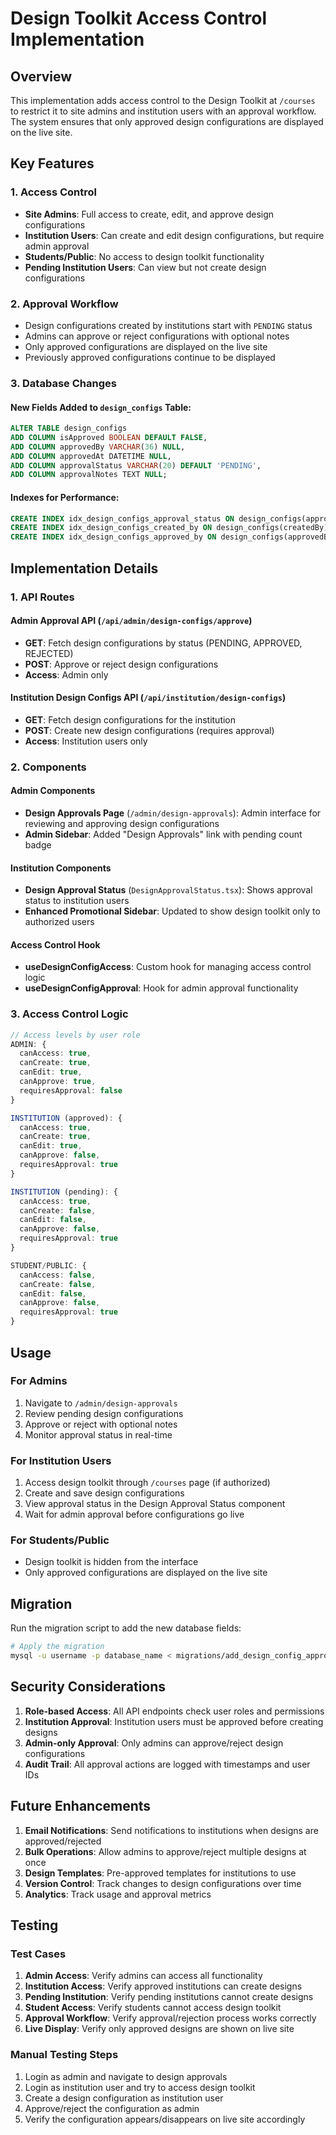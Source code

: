 # Design Toolkit Access Control Implementation

## Overview

This implementation adds access control to the Design Toolkit at `/courses` to restrict it to site admins and institution users with an approval workflow. The system ensures that only approved design configurations are displayed on the live site.

## Key Features

### 1. Access Control
- **Site Admins**: Full access to create, edit, and approve design configurations
- **Institution Users**: Can create and edit design configurations, but require admin approval
- **Students/Public**: No access to design toolkit functionality
- **Pending Institution Users**: Can view but not create design configurations

### 2. Approval Workflow
- Design configurations created by institutions start with `PENDING` status
- Admins can approve or reject configurations with optional notes
- Only approved configurations are displayed on the live site
- Previously approved configurations continue to be displayed

### 3. Database Changes

#### New Fields Added to `design_configs` Table:
```sql
ALTER TABLE design_configs 
ADD COLUMN isApproved BOOLEAN DEFAULT FALSE,
ADD COLUMN approvedBy VARCHAR(36) NULL,
ADD COLUMN approvedAt DATETIME NULL,
ADD COLUMN approvalStatus VARCHAR(20) DEFAULT 'PENDING',
ADD COLUMN approvalNotes TEXT NULL;
```

#### Indexes for Performance:
```sql
CREATE INDEX idx_design_configs_approval_status ON design_configs(approvalStatus);
CREATE INDEX idx_design_configs_created_by ON design_configs(createdBy);
CREATE INDEX idx_design_configs_approved_by ON design_configs(approvedBy);
```

## Implementation Details

### 1. API Routes

#### Admin Approval API (`/api/admin/design-configs/approve`)
- **GET**: Fetch design configurations by status (PENDING, APPROVED, REJECTED)
- **POST**: Approve or reject design configurations
- **Access**: Admin only

#### Institution Design Configs API (`/api/institution/design-configs`)
- **GET**: Fetch design configurations for the institution
- **POST**: Create new design configurations (requires approval)
- **Access**: Institution users only

### 2. Components

#### Admin Components
- **Design Approvals Page** (`/admin/design-approvals`): Admin interface for reviewing and approving design configurations
- **Admin Sidebar**: Added "Design Approvals" link with pending count badge

#### Institution Components
- **Design Approval Status** (`DesignApprovalStatus.tsx`): Shows approval status to institution users
- **Enhanced Promotional Sidebar**: Updated to show design toolkit only to authorized users

#### Access Control Hook
- **useDesignConfigAccess**: Custom hook for managing access control logic
- **useDesignConfigApproval**: Hook for admin approval functionality

### 3. Access Control Logic

```typescript
// Access levels by user role
ADMIN: {
  canAccess: true,
  canCreate: true,
  canEdit: true,
  canApprove: true,
  requiresApproval: false
}

INSTITUTION (approved): {
  canAccess: true,
  canCreate: true,
  canEdit: true,
  canApprove: false,
  requiresApproval: true
}

INSTITUTION (pending): {
  canAccess: true,
  canCreate: false,
  canEdit: false,
  canApprove: false,
  requiresApproval: true
}

STUDENT/PUBLIC: {
  canAccess: false,
  canCreate: false,
  canEdit: false,
  canApprove: false,
  requiresApproval: true
}
```

## Usage

### For Admins
1. Navigate to `/admin/design-approvals`
2. Review pending design configurations
3. Approve or reject with optional notes
4. Monitor approval status in real-time

### For Institution Users
1. Access design toolkit through `/courses` page (if authorized)
2. Create and save design configurations
3. View approval status in the Design Approval Status component
4. Wait for admin approval before configurations go live

### For Students/Public
- Design toolkit is hidden from the interface
- Only approved configurations are displayed on the live site

## Migration

Run the migration script to add the new database fields:

```bash
# Apply the migration
mysql -u username -p database_name < migrations/add_design_config_approval_fields.sql
```

## Security Considerations

1. **Role-based Access**: All API endpoints check user roles and permissions
2. **Institution Approval**: Institution users must be approved before creating designs
3. **Admin-only Approval**: Only admins can approve/reject design configurations
4. **Audit Trail**: All approval actions are logged with timestamps and user IDs

## Future Enhancements

1. **Email Notifications**: Send notifications to institutions when designs are approved/rejected
2. **Bulk Operations**: Allow admins to approve/reject multiple designs at once
3. **Design Templates**: Pre-approved templates for institutions to use
4. **Version Control**: Track changes to design configurations over time
5. **Analytics**: Track usage and approval metrics

## Testing

### Test Cases
1. **Admin Access**: Verify admins can access all functionality
2. **Institution Access**: Verify approved institutions can create designs
3. **Pending Institution**: Verify pending institutions cannot create designs
4. **Student Access**: Verify students cannot access design toolkit
5. **Approval Workflow**: Verify approval/rejection process works correctly
6. **Live Display**: Verify only approved designs are shown on live site

### Manual Testing Steps
1. Login as admin and navigate to design approvals
2. Login as institution user and try to access design toolkit
3. Create a design configuration as institution user
4. Approve/reject the configuration as admin
5. Verify the configuration appears/disappears on live site accordingly
